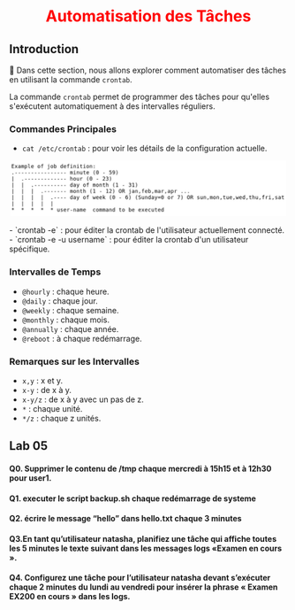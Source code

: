 <h1 align="center" style="color: red;">Automatisation des Tâches</h1>

## Introduction
👋 Dans cette section, nous allons explorer comment automatiser des tâches en utilisant la commande `crontab`.


La commande `crontab` permet de programmer des tâches pour qu'elles s'exécutent automatiquement à des intervalles réguliers.

### Commandes Principales
- `cat /etc/crontab` : pour voir les détails de la configuration actuelle.
<p align="center">
  <img src="images/Capture.JPG" alt="cap" style="width: 500px;"/>
</p>
- `crontab -e` : pour éditer la crontab de l'utilisateur actuellement connecté.
- `crontab -e -u username` : pour éditer la crontab d'un utilisateur spécifique.

### Intervalles de Temps
- `@hourly` : chaque heure.
- `@daily` : chaque jour.
- `@weekly` : chaque semaine.
- `@monthly` : chaque mois.
- `@annually` : chaque année.
- `@reboot` : à chaque redémarrage.

### Remarques sur les Intervalles
- `x,y` : x et y.
- `x-y` : de x à y.
- `x-y/z` : de x à y avec un pas de z.
- `*` : chaque unité.
- `*/z` : chaque z unités.

## Lab 05
#### Q0. Supprimer le contenu de /tmp chaque mercredi à 15h15 et à 12h30 pour user1.
<!--
```bash
crontab -e
30,15 12,15 * * 3 rm -rf /tmp
```
-->
#### Q1. executer le script backup.sh chaque redémarrage de systeme  
<!--
```bash
@reboot bash backup.sh
-->
#### Q2. écrire le message “hello” dans hello.txt chaque 3 minutes  
<!--
```bash
crontab -e
*/3 * * * * echo “hello” >> hello.txt
-->
#### Q3.En tant qu’utilisateur natasha, planifiez une tâche qui affiche toutes les 5 minutes le texte suivant dans les messages logs  «Examen en cours ».  
<!--
```bash
crontab -e -u natasha
*/5 * * * * logger “Examen en cours”
-->
#### Q4. Configurez une tâche pour l’utilisateur natasha devant s’exécuter chaque 2 minutes du lundi au vendredi pour insérer la phrase « Examen EX200 en cours » dans les logs.  
<!--
```bash
crontab -e -u natasha
*/2  * * * 1-5  logger “Examen EX200 en cours”
-->
